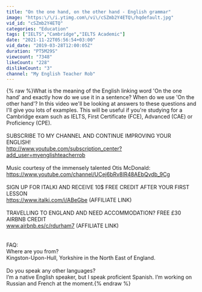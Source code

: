 ```yaml
---
title: "On the one hand, on the other hand - English grammar"
image: "https:\/\/i.ytimg.com\/vi\/cSZmb2Y4ETQ\/hqdefault.jpg"
vid_id: "cSZmb2Y4ETQ"
categories: "Education"
tags: ["IELTS","Cambridge","IELTS Academic"]
date: "2021-11-22T05:56:54+03:00"
vid_date: "2019-03-28T12:00:05Z"
duration: "PT5M29S"
viewcount: "7348"
likeCount: "228"
dislikeCount: "3"
channel: "My English Teacher Rob"
---
```

{% raw %}What is the meaning of the English linking word 'On the one hand' and exactly how do we use it in a sentence? When do we use 'On the other hand'? In this video we'll be looking at answers to these questions and I'll give you lots of examples. This will be useful if you're studying for a Cambridge exam such as IELTS, First Certificate (FCE), Advanced (CAE) or Proficiency (CPE).<br /><br />SUBSCRIBE TO MY CHANNEL AND CONTINUE IMPROVING YOUR ENGLISH!<br /><a rel="nofollow" target="blank" href="http://www.youtube.com/subscription_center?add_user=myenglishteacherrob">http://www.youtube.com/subscription_center?add_user=myenglishteacherrob</a><br /><br />Music courtesy of the immensely talented Otis McDonald: <a rel="nofollow" target="blank" href="https://www.youtube.com/channel/UCej6bRv8lR48AEbQvdb_9Cg">https://www.youtube.com/channel/UCej6bRv8lR48AEbQvdb_9Cg</a><br /><br />SIGN UP FOR ITALKI AND RECEIVE 10$ FREE CREDIT AFTER YOUR FIRST LESSON <br /><a rel="nofollow" target="blank" href="https://www.italki.com/i/ABeGbe">https://www.italki.com/i/ABeGbe</a> (AFFILIATE LINK)<br /><br />TRAVELLING TO ENGLAND AND NEED ACCOMMODATION? FREE £30 AIRBNB CREDIT<br />www.airbnb.es/c/rdurham7 (AFFILIATE LINK)<br /><br /><br />FAQ:<br />Where are you from?<br />Kingston-Upon-Hull, Yorkshire in the North East of England.<br /><br />Do you speak any other languages?<br />I’m a native English speaker, but I speak proficient Spanish. I’m working on Russian and French at the moment.{% endraw %}
